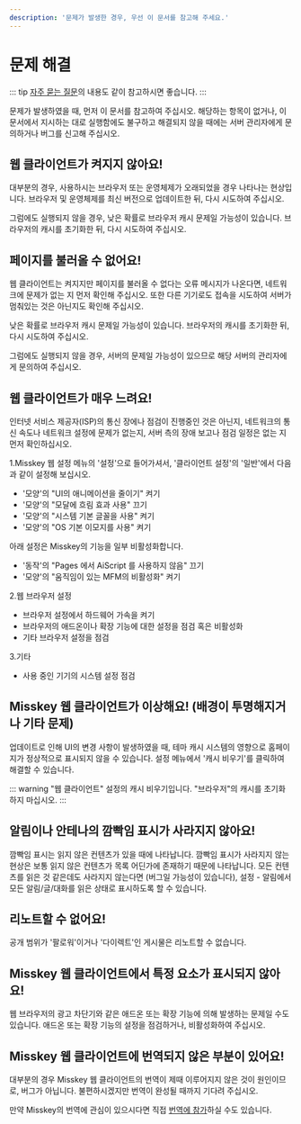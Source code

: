 ```yaml
---
description: '문제가 발생한 경우, 우선 이 문서를 참고해 주세요.'
---
```


# 문제 해결
::: tip
[자주 묻는 질문](./faq.md)의 내용도 같이 참고하시면 좋습니다.
:::

문제가 발생하였을 때, 먼저 이 문서를 참고하여 주십시오.
해당하는 항목이 없거나, 이 문서에서 지시하는 대로 실행함에도 불구하고 해결되지 않을 때에는 서버 관리자에게 문의하거나 버그를 신고해 주십시오.

## 웹 클라이언트가 켜지지 않아요!
대부분의 경우, 사용하시는 브라우저 또는 운영체제가 오래되었을 경우 나타나는 현상입니다.
브라우저 및 운영체제를 최신 버전으로 업데이트한 뒤, 다시 시도하여 주십시오.

그럼에도 실행되지 않을 경우, 낮은 확률로 브라우저 캐시 문제일 가능성이 있습니다. 브라우저의 캐시를 초기화한 뒤, 다시 시도하여 주십시오.

## 페이지를 불러올 수 없어요!
웹 클라이언트는 켜지지만 페이지를 불러올 수 없다는 오류 메시지가 나온다면, 네트워크에 문제가 없는 지 먼저 확인해 주십시오. 또한 다른 기기로도 접속을 시도하여 서버가 멈춰있는 것은 아닌지도 확인해 주십시오.

낮은 확률로 브라우저 캐시 문제일 가능성이 있습니다. 브라우저의 캐시를 초기화한 뒤, 다시 시도하여 주십시오.

그럼에도 실행되지 않을 경우, 서버의 문제일 가능성이 있으므로 해당 서버의 관리자에게 문의하여 주십시오.

## 웹 클라이언트가 매우 느려요!
인터넷 서비스 제공자(ISP)의 통신 장에나 점검이 진행중인 것은 아닌지, 네트워크의 통신 속도나 네트워크 설정에 문제가 없는지, 서버 측의 장애 보고나 점검 일정은 없는 지 먼저 확인하십시오. 

1.Misskey 웹 설정
메뉴의 '설정'으로 들어가셔서, '클라이언트 설정'의 '일반'에서 다음과 같이 설정해 보십시오.

- '모양'의 "UI의 애니메이션을 줄이기" 켜기
- '모양'의 "모달에 흐림 효과 사용" 끄기
- '모양'의 "시스템 기본 글꼴을 사용" 켜기
- '모양'의 "OS 기본 이모지를 사용" 켜기

아래 설정은 Misskey의 기능을 일부 비활성화합니다.

- '동작'의 "Pages 에서 AiScript 를 사용하지 않음" 끄기
- '모양'의 "움직임이 있는 MFM의 비활성화" 켜기

2.웹 브라우저 설정
- 브라우저 설정에서 하드웨어 가속을 켜기
- 브라우저의 애드온이나 확장 기능에 대한 설정을 점검 혹은 비활성화
- 기타 브라우저 설정을 점검

3.기타
- 사용 중인 기기의 시스템 설정 점검

## Misskey 웹 클라이언트가 이상해요! (배경이 투명해지거나 기타 문제)
업데이트로 인해 UI의 변경 사항이 발생하였을 때, 테마 캐시 시스템의 영향으로 홈페이지가 정상적으로 표시되지 않을 수 있습니다.
설정 메뉴에서 '캐시 비우기'를 클릭하여 해결할 수 있습니다.

::: warning
"웹 클라이언트" 설정의 캐시 비우기입니다. "브라우저"의 캐시를 초기화하지 마십시오.
:::

## 알림이나 안테나의 깜빡임 표시가 사라지지 않아요!
깜빡임 표시는 읽지 않은 컨텐츠가 있을 때에 나타납니다. 깜빡임 표시가 사라지지 않는 현상은 보통 읽지 않은 컨텐츠가 목록 어딘가에 존재하기 때문에 나타납니다.
모든 컨텐츠를 읽은 것 같은데도 사라지지 않는다면 (버그일 가능성이 있습니다), 설정 - 알림에서 모든 알림/글/대화를 읽은 상태로 표시하도록 할 수 있습니다.

## 리노트할 수 없어요!
공개 범위가 '팔로워'이거나 '다이렉트'인 게시물은 리노트할 수 없습니다.

## Misskey 웹 클라이언트에서 특정 요소가 표시되지 않아요!
웹 브라우저의 광고 차단기와 같은 애드온 또는 확장 기능에 의해 발생하는 문제일 수도 있습니다. 애드온 또는 확장 기능의 설정을 점검하거나, 비활성화하여 주십시오.

## Misskey 웹 클라이언트에 번역되지 않은 부분이 있어요!
대부분의 경우 Misskey 웹 클라이언트의 번역이 제때 이루어지지 않은 것이 원인이므로, 버그가 아닙니다. 불편하시겠지만 번역이 완성될 때까지 기다려 주십시오.

만약 Misskey의 번역에 관심이 있으시다면 직접 [번역에 참가](./misskey.md)하실 수도 있습니다.
